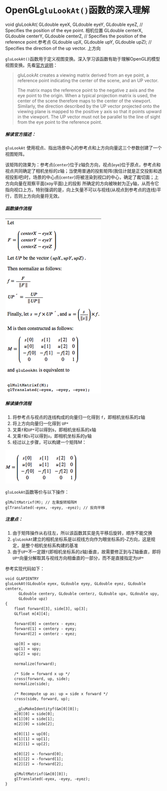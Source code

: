 # OpenGL`gluLookAt()`函数的深入理解

  void gluLookAt(	GLdouble eyeX, GLdouble eyeY, GLdouble eyeZ,           // Specifies the position of the eye point.      相机位置
   	              GLdouble centerX, GLdouble centerY, GLdouble centerZ,  // Specifies the position of the reference point.参考点
   	              GLdouble upX, GLdouble upY, GLdouble upZ);             // Specifies the direction of the up vector.     上方向
   	              

`gluLookAt()`函数用于定义视图变换。深入学习该函数有助于理解OpenGL的模型视图变换。先看[官方说明](https://www.opengl.org/sdk/docs/man2/xhtml/gluLookAt.xml)：


> gluLookAt creates a viewing matrix derived from an eye point, a reference point indicating the center of the scene, and an UP vector.
> 
> The matrix maps the reference point to the negative z axis and the eye point to the origin. When a typical projection matrix is used, the center of the scene therefore maps to the center of the viewport. Similarly, the direction described by the UP vector projected onto the viewing plane is mapped to the positive y axis so that it points upward in the viewport. The UP vector must not be parallel to the line of sight from the eye point to the reference point.

##### 解读官方描述：

`gluLookAt` 使用视点、指出场景中心的参考点和上方向向量这三个参数创建了一个视图矩阵。

该矩阵的效果为：参考点(`center`)位于z轴负方向，视点(`eye`)位于原点，参考点和视点共同确定了相机坐标的z轴；当使用普通的投影矩阵(我估计就是正交投影和透视投影吧)时，场景的中心点(`center`)将被渲染到视口的中心，确定了裁切面；上方向向量在观察平面(xoy平面)上的投影 所确定的方向被映射为正y轴，从而令它指向视口上方。特别强调的是，向上矢量不可以与视线(从视点到参考点的连线)平行，否则上方向向量将无效。

##### 函数操作流程

![gluLookAt Description](gluLookAtDesc.png)

##### 解读操作流程

1. 将参考点与视点的连线构成的向量归一化得到 `f`，即相机坐标系的z轴
2. 将上方向向量归一化得到 `UP*`
3. 叉乘`f`和`UP*`可以得到s，即相机坐标系的x轴
4. 叉乘`f`和`s`可以得到`u`，即相机坐标系的y轴
5. 经过以上步骤，可以构建一个矩阵M：

![M矩阵](gluLookAtM.png)

`gluLookAt`函数等价与以下操作：

```
glMultMatrixf(M); // 左乘旋转矩阵M
glTranslated(-eyex, -eyey, -eyez); // 反向平移
```

##### 注意点：

1. 由于矩阵操作从右往左，所以该函数其实是先平移后旋转，顺序不能交换
2. `gluLookAt`建立的相机坐标系是以视线方向作为眼坐标系的-Z方向，这是规定，是整个相机坐标系构建的基准
3. 由于`UP*`不一定跟`f`(即相机坐标系的z轴)垂直，故需要修正到与Z轴垂直，即将`UP*`向量分解取其与视线方向相垂直的一部分，而不是直接指定为`UP*`

参考实现代码如下：

```
void GLAPIENTRY
gluLookAt(GLdouble eyex, GLdouble eyey, GLdouble eyez, GLdouble centerx,
      GLdouble centery, GLdouble centerz, GLdouble upx, GLdouble upy,
      GLdouble upz)
{
    float forward[3], side[3], up[3];
    GLfloat m[4][4];
 
    forward[0] = centerx - eyex;
    forward[1] = centery - eyey;
    forward[2] = centerz - eyez;
 
    up[0] = upx;
    up[1] = upy;
    up[2] = upz;
 
    normalize(forward);
 
    /* Side = forward x up */
    cross(forward, up, side);
    normalize(side);
 
    /* Recompute up as: up = side x forward */
    cross(side, forward, up);
 
    __gluMakeIdentityf(&m[0][0]);
    m[0][0] = side[0];
    m[1][0] = side[1];
    m[2][0] = side[2];
 
    m[0][1] = up[0];
    m[1][1] = up[1];
    m[2][1] = up[2];
 
    m[0][2] = -forward[0];
    m[1][2] = -forward[1];
    m[2][2] = -forward[2];
 
    glMultMatrixf(&m[0][0]);
    glTranslated(-eyex, -eyey, -eyez);
}
```
